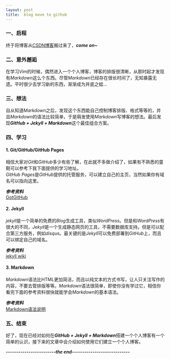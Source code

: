 ```yaml
---
layout: post
title:  blog move to github
---
```


### 一、启程 ###
终于将博客从[CSDN博客](http://blog.csdn.net/qiurisuixiang)搬过来了，***come on~***  
  
  
  
### 二、意外邂逅 ###
在学习*Vim*的时候，偶然进入一个个人博客，博客的排版很清晰，从那时起才发现有*Markdown*这么个东西。尽管*Markdown*已经存在很长时间了，无知暴露无遗。平时很少去学习新的东西，渐渐成为井底之蛙...  
  
  
  
### 三、想法 ###
自从知道*Markdown*之后，发现这个东西能自己控制博客排版、格式等等的，并且*Markdown*的语法比较简单，于是萌发使用*Markdown*写博客的想法。最后发现***GitHub + Jekyll + Markdown***这个最佳组合方案。  
  
  
  
### 四、学习 ###
#### 1. Git/GitHub/GitHub Pages ####
相信大家对*Git*和*GitHub*多少有些了解，在此就不多做介绍了，如果有不熟悉的童鞋可以参考下我下面提供的学习地址。  
*GitHub Pages*是*GitHub*提供的托管服务，可以建立自己的主页，当然如果你有域名可以指向这里。 
  
***参考资料***  
[GotGitHub](http://www.worldhello.net/gotgithub/)  
  
  
  
  
#### 2. Jekyll ####
*jekyll*是一个简单的免费的*Blog*生成工具，类似*WordPress*。但是和*WordPress*有很大的不同，*Jekyll*是一个生成静态网页的工具，不需要数据库支持。但是可以配合第三方服务，例如*disqus*。最关键的是*Jekyll*可以免费部署到*GitHub*上，而且可以绑定自己的域名。  
  
***参考资料***  
[jekyll wiki](https://github.com/mojombo/jekyll/wiki)  
  
  
  
#### 3. Markdown ####
*Markdown*语法比HTML更加简洁，而且以纯文本的方式书写，让人只关注写作的内容，不要去管排版等等。*Markdown*语法很简单，即使你没有学过它，相信你看完下面的参考资料很快就能学会*Markdown*的基本语法。  

***参考资料***  
[Markdown语法说明](http://wowubuntu.com/markdown/)  
  
  
  
### 五、结束 ###
好了，现在已经对如何在***GitHub + Jekyll + Markdown***搭建一个个人博客有一个简单的认识，接下来的文章中会介绍如何使用它们建立一个个人博客。  
  

***------------------------the end----------------------------***
